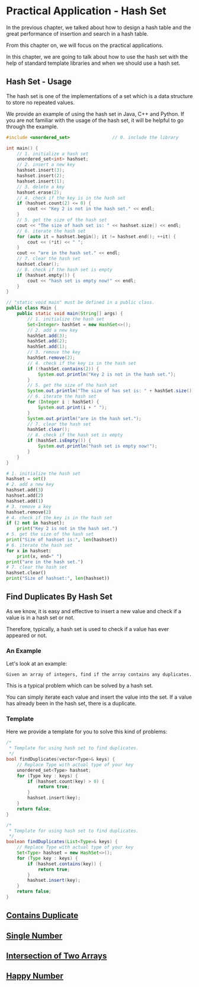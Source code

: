# Practical Application - Hash Set

In the previous chapter, we talked about how to design a hash table and the great performance of insertion and search in a hash table.

From this chapter on, we will focus on the practical applications.

In this chapter, we are going to talk about how to use the hash set with the help of standard template libraries and when we should use a hash set.

## Hash Set - Usage

The hash set is one of the implementations of a set which is a data structure to store no repeated values. 

We provide an example of using the hash set in Java, C++ and Python. If you are not familiar with the usage of the hash set, it will be helpful to go through the example.

```C++
#include <unordered_set>                // 0. include the library

int main() {
    // 1. initialize a hash set
    unordered_set<int> hashset;   
    // 2. insert a new key
    hashset.insert(3);
    hashset.insert(2);
    hashset.insert(1);
    // 3. delete a key
    hashset.erase(2);
    // 4. check if the key is in the hash set
    if (hashset.count(2) <= 0) {
        cout << "Key 2 is not in the hash set." << endl;
    }
    // 5. get the size of the hash set
    cout << "The size of hash set is: " << hashset.size() << endl; 
    // 6. iterate the hash set
    for (auto it = hashset.begin(); it != hashset.end(); ++it) {
        cout << (*it) << " ";
    }
    cout << "are in the hash set." << endl;
    // 7. clear the hash set
    hashset.clear();
    // 8. check if the hash set is empty
    if (hashset.empty()) {
        cout << "hash set is empty now!" << endl;
    }
}
```

```Java
// "static void main" must be defined in a public class.
public class Main {
    public static void main(String[] args) {
        // 1. initialize the hash set
        Set<Integer> hashSet = new HashSet<>();     
        // 2. add a new key
        hashSet.add(3);
        hashSet.add(2);
        hashSet.add(1);
        // 3. remove the key
        hashSet.remove(2);        
        // 4. check if the key is in the hash set
        if (!hashSet.contains(2)) {
            System.out.println("Key 2 is not in the hash set.");
        }
        // 5. get the size of the hash set
        System.out.println("The size of has set is: " + hashSet.size());     
        // 6. iterate the hash set
        for (Integer i : hashSet) {
            System.out.print(i + " ");
        }
        System.out.println("are in the hash set.");
        // 7. clear the hash set
        hashSet.clear();
        // 8. check if the hash set is empty
        if (hashSet.isEmpty()) {
            System.out.println("hash set is empty now!");
        }
    }
}
```

```Python
# 1. initialize the hash set
hashset = set() 
# 2. add a new key
hashset.add(3)
hashset.add(2)
hashset.add(1)
# 3. remove a key
hashset.remove(2)
# 4. check if the key is in the hash set
if (2 not in hashset):
    print("Key 2 is not in the hash set.")
# 5. get the size of the hash set
print("Size of hashset is:", len(hashset)) 
# 6. iterate the hash set
for x in hashset:
    print(x, end=" ")
print("are in the hash set.")
# 7. clear the hash set
hashset.clear()                         
print("Size of hashset:", len(hashset))
```

## Find Duplicates By Hash Set

As we know, it is easy and effective to insert a new value and check if a value is in a hash set or not.

Therefore, typically, a hash set is used to check if a value has ever appeared or not.
 
### An Example

Let's look at an example:

    Given an array of integers, find if the array contains any duplicates. 

This is a typical problem which can be solved by a hash set.

You can simply iterate each value and insert the value into the set. If a value has already been in the hash set, there is a duplicate.

### Template

Here we provide a template for you to solve this kind of problems:

```C++
/*
 * Template for using hash set to find duplicates.
 */
bool findDuplicates(vector<Type>& keys) {
    // Replace Type with actual type of your key
    unordered_set<Type> hashset;
    for (Type key : keys) {
        if (hashset.count(key) > 0) {
            return true;
        }
        hashset.insert(key);
    }
    return false;
}
```

```Java
/*
 * Template for using hash set to find duplicates.
 */
boolean findDuplicates(List<Type>& keys) {
    // Replace Type with actual type of your key
    Set<Type> hashset = new HashSet<>();
    for (Type key : keys) {
        if (hashset.contains(key)) {
            return true;
        }
        hashset.insert(key);
    }
    return false;
}

```

## [Contains Duplicate](../Easy%20Collection/Array/Contains%20Duplicate.java)

## [Single Number](../Easy%20Collection/Array/Single%20Number.java)

## [Intersection of Two Arrays](Intersection%20of%20Two%20Arrays.java)

## [Happy Number](Medium%20Collection/Math/Happy%20Number.java)